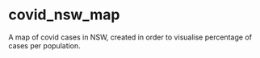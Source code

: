 # covid_nsw_map
 A map of covid cases in NSW, created in order to visualise percentage of cases per population.


